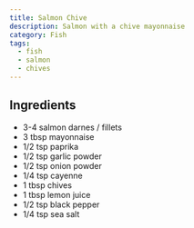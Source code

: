 ```yaml
---
title: Salmon Chive
description: Salmon with a chive mayonnaise
category: Fish
tags:
  - fish
  - salmon
  - chives
---
```


## Ingredients

- 3-4 salmon darnes / fillets
- 3 tbsp mayonnaise
- 1/2 tsp paprika
- 1/2 tsp garlic powder
- 1/2 tsp onion powder
- 1/4 tsp cayenne
- 1 tbsp chives
- 1 tbsp lemon juice
- 1/2 tsp black pepper
- 1/4 tsp sea salt
